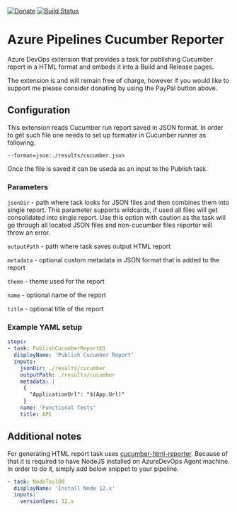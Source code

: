 [![Donate](https://img.shields.io/static/v1?logo=paypal&label=PayPal&message=Donate&color=yellow)](https://www.paypal.com/cgi-bin/webscr?cmd=_s-xclick&hosted_button_id=ZH953HFWKBJFA)
[![Build Status](https://dev.azure.com/maciejmaciejewski-dev/extensions/_apis/build/status/maciejmaciejewski.azure-pipelines-cucumber?branchName=master)](https://dev.azure.com/maciejmaciejewski-dev/extensions/_build/latest?definitionId=15&branchName=master)

# Azure Pipelines Cucumber Reporter

Azure DevOps extension that provides a task for publishing Cucumber report in a HTML format and embeds it into a Build and Release pages.

The extension is and will remain free of charge, however if you would like to support me please consider donating by using the PayPal button above.

## Configuration

This extension reads Cucumber run report saved in JSON format. In order to get such file one needs to set up formater in Cucumber runner as following.

```
--format=json:./results/cucumber.json
```

Once the file is saved it can be useda as an input to the Publish task.

### Parameters

`jsonDir` - path where task looks for JSON files and then combines them into single report. This parameter supports wildcards, if used all files will get consolidated into single report. Use this option with caution as the task will go through all located JSON files and non-cucumber files reporter will throw an error.

`outputPath` - path where task saves output HTML report

`metadata` - optional custom metadata in JSON format that is added to the report

`theme` - theme used for the report

`name` - optional name of the report

`title` - optional title of the report

### Example YAML setup

```YAML
steps:
- task: PublishCucumberReport@1
  displayName: 'Publish Cucumber Report'
  inputs:
    jsonDir: ./results/cucumber
    outputPath: ./results/cucumber
    metadata: |
     {
       "ApplicationUrl": "$(App.Url)"
     }
    name: 'Functional Tests'
    title: API
```

## Additional notes

For generating HTML report task uses [cucumber-html-reporter](https://www.npmjs.com/package/cucumber-html-reporter).
Because of that it is required to have NodeJS installed on AzureDevOps Agent machine. In order to do it, simply add below snippet to your pipeline.

```YAML
- task: NodeTool@0
  displayName: 'Install Node 12.x'
  inputs:
    versionSpec: 12.x
```

